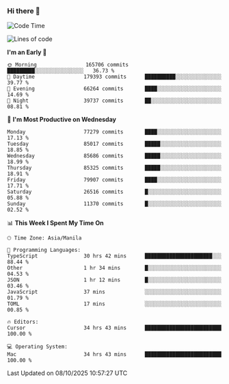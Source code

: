 ### Hi there 👋

<!--START_SECTION:waka-->
![Code Time](http://img.shields.io/badge/Code%20Time-6%2C359%20hrs%2056%20mins-blue)

![Lines of code](https://img.shields.io/badge/From%20Hello%20World%20I%27ve%20Written-148.8%20million%20lines%20of%20code-blue)

**I'm an Early 🐤** 

```text
🌞 Morning                165706 commits      █████████░░░░░░░░░░░░░░░░   36.73 % 
🌆 Daytime                179393 commits      ██████████░░░░░░░░░░░░░░░   39.77 % 
🌃 Evening                66264 commits       ████░░░░░░░░░░░░░░░░░░░░░   14.69 % 
🌙 Night                  39737 commits       ██░░░░░░░░░░░░░░░░░░░░░░░   08.81 % 
```
📅 **I'm Most Productive on Wednesday** 

```text
Monday                   77279 commits       ████░░░░░░░░░░░░░░░░░░░░░   17.13 % 
Tuesday                  85017 commits       █████░░░░░░░░░░░░░░░░░░░░   18.85 % 
Wednesday                85686 commits       █████░░░░░░░░░░░░░░░░░░░░   18.99 % 
Thursday                 85325 commits       █████░░░░░░░░░░░░░░░░░░░░   18.91 % 
Friday                   79907 commits       ████░░░░░░░░░░░░░░░░░░░░░   17.71 % 
Saturday                 26516 commits       █░░░░░░░░░░░░░░░░░░░░░░░░   05.88 % 
Sunday                   11370 commits       █░░░░░░░░░░░░░░░░░░░░░░░░   02.52 % 
```


📊 **This Week I Spent My Time On** 

```text
🕑︎ Time Zone: Asia/Manila

💬 Programming Languages: 
TypeScript               30 hrs 42 mins      ██████████████████████░░░   88.44 % 
Other                    1 hr 34 mins        █░░░░░░░░░░░░░░░░░░░░░░░░   04.53 % 
JSON                     1 hr 12 mins        █░░░░░░░░░░░░░░░░░░░░░░░░   03.46 % 
JavaScript               37 mins             ░░░░░░░░░░░░░░░░░░░░░░░░░   01.79 % 
TOML                     17 mins             ░░░░░░░░░░░░░░░░░░░░░░░░░   00.85 % 

🔥 Editors: 
Cursor                   34 hrs 43 mins      █████████████████████████   100.00 % 

💻 Operating System: 
Mac                      34 hrs 43 mins      █████████████████████████   100.00 % 
```


 Last Updated on 08/10/2025 10:57:27 UTC
<!--END_SECTION:waka-->


<!--
**rad182/rad182** is a ✨ _special_ ✨ repository because its `README.md` (this file) appears on your GitHub profile.

Here are some ideas to get you started:

- 🔭 I’m currently working on ...
- 🌱 I’m currently learning ...
- 👯 I’m looking to collaborate on ...
- 🤔 I’m looking for help with ...
- 💬 Ask me about ...
- 📫 How to reach me: ...
- 😄 Pronouns: ...
- ⚡ Fun fact: ...
-->
